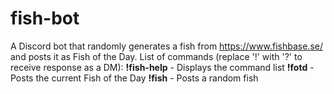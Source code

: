 # fish-bot
A Discord bot that randomly generates a fish from https://www.fishbase.se/ and posts it as Fish of the Day.
List of commands (replace '!' with '?' to receive response as a DM):
**!fish-help** - Displays the command list
**!fotd** - Posts the current Fish of the Day
**!fish** - Posts a random fish